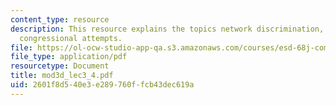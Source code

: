 ```yaml
---
content_type: resource
description: This resource explains the topics network discrimination, economic incentives,
  congressional attempts.
file: https://ol-ocw-studio-app-qa.s3.amazonaws.com/courses/esd-68j-communications-and-information-policy-spring-2006/2601f8d540e3e289760ffcb43dec619a_mod3d_lec3_4.pdf
file_type: application/pdf
resourcetype: Document
title: mod3d_lec3_4.pdf
uid: 2601f8d5-40e3-e289-760f-fcb43dec619a
---
```

